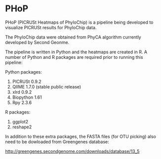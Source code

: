 PHoP
====

PHoP (PICRUSt Heatmaps of PhyloChip) is a pipeline being developed to visualize PICRUSt results for PhyloChip data. 

The PhyloChip data were obtained from PhyCA algorithm currently developed by Second Geonme. 

The pipeline is written in Python and the heatmaps are created in R. A number of Python and R packages are required prior to running this pipeline:

Python packages:

1) PICRUSt 0.9.2
2) QIIME 1.7.0 (stable public release)
3) xlrd 0.9.2
4) Biopython 1.61
5) Rpy 2.3.6

R packages:

1) ggplot2 
2) reshape2

In addition to these extra packages, the FASTA files (for OTU picking) also need to be dowloaded from Greengenes database:

http://greengenes.secondgenome.com/downloads/database/13_5


